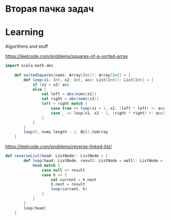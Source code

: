 # Вторая пачка задач
# Learning

Algorithms and stuff

https://leetcode.com/problems/squares-of-a-sorted-array

```scala
import scala.math.abs
    
    def sortedSquares(nums: Array[Int]): Array[Int] = {
        def loop(x1: Int, x2: Int, acc: List[Int]): List[Int] = {
            if (x1 > x2) acc
            else {
                val left = abs(nums(x1))
                val right = abs(nums(x2))
                left > right match {
                    case true => loop(x1 + 1, x2, (left * left) +: acc)
                    case _ => loop(x1, x2 - 1, (right * right) +: acc)
                }
            }
        }
        loop(0, nums.length - 1, Nil).toArray
    }
```

https://leetcode.com/problems/reverse-linked-list/

```scala
def reverseList(head: ListNode): ListNode = {
        def loop(head: ListNode, result: ListNode = null): ListNode = {
            head match {
                case null => result
                case h => {
                    val current = h.next
                    h.next = result
                    loop(current, h)
                }
            }
        }
        loop(head)
    }
```

